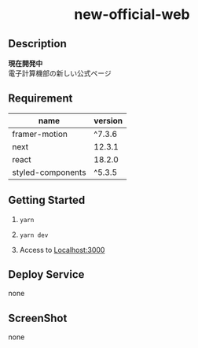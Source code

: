 # <div style="text-align: center;">new-official-web</div>
<!-- <p align="center">
  <img src="/static/icon.png"  width="256" height="256" alt="nuxt-firebase logo">
</p> -->

## Description
**現在開発中**<br>
電子計算機部の新しい公式ページ


## Requirement
| name | version |
| ------------- | ------------- |
| framer-motion | ^7.3.6 |
| next | 12.3.1 |
| react  | 18.2.0 |
| styled-components | ^5.3.5 |

## Getting Started
1. `yarn`<br>

2. `yarn dev`<br>

3. Access to [Localhost:3000](http://localhost:3000/)

## Deploy Service
none

## ScreenShot
none
